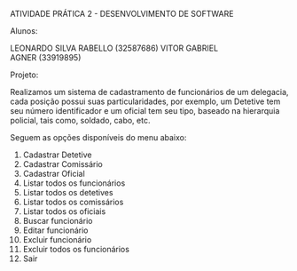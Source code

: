 ATIVIDADE PRÁTICA 2 - DESENVOLVIMENTO DE SOFTWARE

Alunos: 

LEONARDO SILVA RABELLO (32587686)
VITOR GABRIEL AGNER (33919895)

Projeto:

Realizamos um sistema de cadastramento de funcionários de um delegacia, cada posição possui suas particularidades, por exemplo, um Detetive tem seu número identificador e um oficial tem seu tipo, baseado na hierarquia policial, tais como, soldado, cabo, etc.

Seguem as opções disponíveis do menu abaixo:

1) Cadastrar Detetive
2) Cadastrar Comissário
3) Cadastrar Oficial
4) Listar todos os funcionários
5) Listar todos os detetives
6) Listar todos os comissários
7) Listar todos os oficiais
8) Buscar funcionário
9) Editar funcionário
10) Excluir funcionário
11) Excluir todos os funcionários
0) Sair
